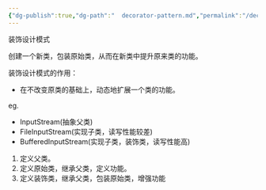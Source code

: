 ```yaml
---
{"dg-publish":true,"dg-path":"  decorator-pattern.md","permalink":"/decorator-pattern/","tags":["CS/design-patterns/structural-patterns"],"created":"2022-08-15T20:16:56.044+08:00","updated":"2023-08-27T04:44:54.562+08:00"}
---
```



装饰设计模式

创建一个新类，包装原始类，从而在新类中提升原来类的功能。

装饰设计模式的作用：
- 在不改变原类的基础上，动态地扩展一个类的功能。

eg.

- InputStream(抽象父类)
- FileInputStream(实现子类，读写性能较差)
- BufferedInputStream(实现子类，装饰类，读写性能高)

1. 定义父类。
2. 定义原始类，继承父类，定义功能。
3. 定义装饰类，继承父类，包装原始类，增强功能